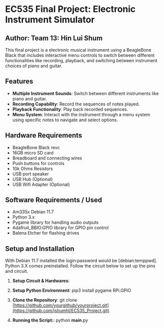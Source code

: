 # EC535 Final Project: Electronic Instrument Simulator
## Author: Team 13: Hin Lui Shum


This final project is a electronic musical instrument using a BeagleBone Black that includes interactive menu controls to switch between different functionalities like recording, playback, and switching between instrument choices of piano and guitar.

## Features

- **Multiple Instrument Sounds**: Switch between different instruments like piano and guitar.
- **Recording Capability**: Record the sequences of notes played.
- **Playback Functionality**: Play back recorded sequences.
- **Menu System**: Interact with the instrument through a menu system using specific notes to navigate and select options.

## Hardware Requirements
- BeagleBone Black revc
- 16GB micro SD card
- Breadboard and connecting wires
- Push buttons for controls
- 10k Ohms Resistors
- USB port speaker
- USB Hub (Optional)
- USB Wifi Adapter (Optional)

## Software Requirements / Used
- Am335x Debian 11.7
- Python 3.x
- Pygame library for handling audio outputs
- Adafruit_BBIO.GPIO  library for GPIO pin control
- Balena Etcher for flashing drives

## Setup and Installation
With Debian 11.7 installed the login:password would be [debian:temppwd]. Python 3.X comes preinstalled. Follow the circuit below to set up the pins and circuit.

1. **Setup Circuit & Hardwares**:

2. **Setup Python Environment**:
   pip3 install pygame RPi.GPIO

3. **Clone the Repository**:
   git clone [https://github.com/yourgithub/yourproject.git](https://github.com/jshumhl/EC535_Project.git)
   
4. **Running the Script:**:
   python __main__.py

